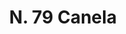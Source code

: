 ---
title: "N. 79 Canela"
permalink: "/edition/plant079/"
plant-name: "N. 79"
plant-number: "079"
plant-xml: "/assets/xml/plant079.xml"
plant-img1: "/assets/img/plant079_verso.jpg"
plant-img2: "/assets/img/plant079.jpg"
plant-title: "N. 79 Canela"
plant-wfo-link: ""
plant-kew-link: ""
plant-taxon-content: "*Cinnamomum zeylanicum Nees"
layout: single-xml
---